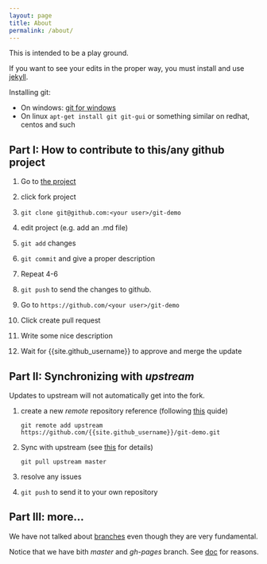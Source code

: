 ```yaml
---
layout: page
title: About
permalink: /about/
---
```


This is intended to be a play ground.

If you want to see your edits in the proper way, you must install and use [jekyll](https://jekyllrb.com/docs/home/).

Installing git:

* On windows: [git for windows](https://git-for-windows.github.io/)
* On linux `apt-get install git git-gui` or something similar on redhat, centos and such


Part I: How to contribute to this/any github project
------------------------------

1. Go to [the project](https://github.com/{{site.github_username}}/git-demo)

2. click fork project

3. `git clone git@github.com:<your user>/git-demo`

4. edit project (e.g. add an .md file)

5. `git add` changes

6. `git commit` and give a proper description

7. Repeat 4-6

8. `git push` to send the changes to github.

9. Go to `https://github.com/<your user>/git-demo`

10. Click create pull request

11. Write some nice description

12. Wait for {{site.github_username}} to approve and merge the update

 
Part II: Synchronizing with *upstream*
------------------------------

Updates to upstream will not automatically get into the fork.

1. create a new *remote* repository reference (following [this](https://help.github.com/articles/configuring-a-remote-for-a-fork/) quide)

   `git remote add upstream https://github.com/{{site.github_username}}/git-demo.git`
  
2. Sync with upstream (see [this](https://help.github.com/articles/syncing-a-fork/) for details)
   
   `git pull upstream master`

3. resolve any issues

4. `git push` to send it to your own repository


Part III: more...
-----------------

We have not talked about [branches](https://git-scm.com/book/en/v2/Git-Branching-Basic-Branching-and-Merging) even though they are very fundamental.

Notice that we have bith *master* and *gh-pages* branch. See [doc](https://pages.github.com/) for reasons.

